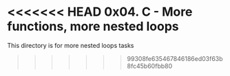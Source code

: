 <<<<<<< HEAD
0x04. C - More functions, more nested loops
=======
This directory is for more nested loops tasks
>>>>>>> 99308fe635467846186ed03f63b8fc45b60fbb80
